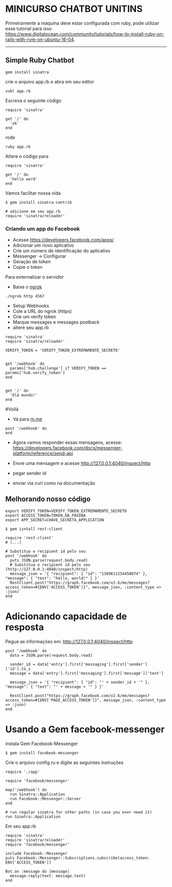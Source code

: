 MINICURSO CHATBOT UNITINS
===================


Primeiramente a máquina deve estar configurada com ruby, pode utilizar esse tutorial para isso https://www.digitalocean.com/community/tutorials/how-to-install-ruby-on-rails-with-rvm-on-ubuntu-16-04.

----------


Simple Ruby Chatbot
-------------

```
gem install sinatra
```

crie o arquivo app.rb e abra em seu editor
```
subl app.rb
```
Escreva o seguinte código
```
require 'sinatra'

get '/' do
  'ok'
end
```
rode

```
ruby app.rb
```

Altere o código para
```
require 'sinatra'

get '/' do
  'hello word'
end
```
Vamos  facilitar nossa vida
```
$ gem install sinatra-contrib

# adicione em seu app.rb
require 'sinatra/reloader'

```

### Criando um app do Facebook

- Acesse https://developers.facebook.com/apps/
- Adicionar um novo aplicativo
- Crie um número de identificação do aplicativo
- Messenger -> Configurar
- Geração de token
- Copie o token

Para externalizar o servidor

- Baixe o [ngrok](https://ngrok.com/download)

```
./ngrok http 4567
```

- Setup Webhooks
- Cole a URL do ngrok (https)
- Crie um verify token
- Marque messages e messages postback
- altere seu app.rb

```
require 'sinatra'
require 'sinatra/reloader'

VERIFY_TOKEN = 'VERIFY_TOKEN_EXTREMAMENTE_SECRETO'


get '/webhook' do
  params['hub.challenge'] if VERIFY_TOKEN == params['hub.verify_token']
end


get '/' do
  'Olá mundo!'
end
```

#Voilà

- Vá para [m.me](http://m.me)

```
post '/webhook' do
end
```

- Agora vamos responder essas mensagens, acesse: https://developers.facebook.com/docs/messenger-platform/reference/send-api

- Envie uma mensagem e acesse http://127.0.0.1:4040/inspect/http
- pegar sender id
- enviar via curl como na documentação


## Melhorando nosso código



```
export VERIFY_TOKEN=VERIFY_TOKEN_EXTREMAMENTE_SECRETO
export ACCESS_TOKEN=TOKEN_DA_PAGINA
export APP_SECRET=CHAVE_SECRETA_APPLICATION
```



```
$ gem isntall rest-client
```

```
require 'rest-client'
# (...)

# Substitua o recipient id pelo seu
post '/webhook' do
  puts JSON.parse(request.body.read)
  # Substitua o recipient id pelo seu (http://127.0.0.1:4040/inspect/http)
  message_json = '{ "recipient": { "id": "1389611254450074" }, "message": { "text": "hello, world!" } }'
  RestClient.post("https://graph.facebook.com/v2.6/me/messages?access_token=#{ENV['ACCESS_TOKEN']}", message_json, :content_type => :json)
end

```


# Adicionando capacidade de resposta
Pegue as informações em: http://127.0.0.1:4040/inspect/http

```
post '/webhook' do
  data = JSON.parse(request.body.read)

  sender_id = data['entry'].first['messaging'].first['sender']['id'].to_s
  message = data['entry'].first['messaging'].first['message']['text']

  message_json = '{ "recipient": { "id": "' + sender_id + '" }, "message": { "text": "' + message + '" } }'

  RestClient.post("https://graph.facebook.com/v2.6/me/messages?access_token=#{ENV['PAGE_ACCESS_TOKEN']}", message_json, :content_type => :json)
end
```


# Usando a Gem facebook-messenger


instala Gem Facebook-Messenger

```
$ gem install facebook-messenger
```

Crie o arquivo config.ru e digite as seguintes instruções

```
require './app'

require 'facebook/messenger'

map('/webhook') do
  run Sinatra::Application
  run Facebook::Messenger::Server
end

# run regular sinatra for other paths (in case you ever need it)
run Sinatra::Application

```

Em seu app.rb

```
require 'sinatra'
require 'sinatra/reloader'
require 'facebook/messenger'

include Facebook::Messenger
puts Facebook::Messenger::Subscriptions.subscribe(access_token: ENV['ACCESS_TOKEN'])

Bot.on :message do |message|
  message.reply(text: message.text)
end
```